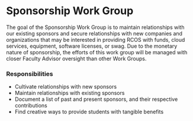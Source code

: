 # Sponsorship Work Group
The goal of the Sponsorship Work Group is to maintain relationships with our existing sponsors and secure relationships with new companies and organizations that may be interested in providing RCOS with funds, cloud services, equipment, software licenses, or swag. Due to the monetary nature of sponsorship, the efforts of this work group will be managed with closer Faculty Advisor oversight than other Work Groups.

### Responsibilities
- Cultivate relationships with new sponsors
- Maintain relationships with existing sponsors
- Document a list of past and present sponsors, and their respective contributions
- Find creative ways to provide students with tangible benefits
